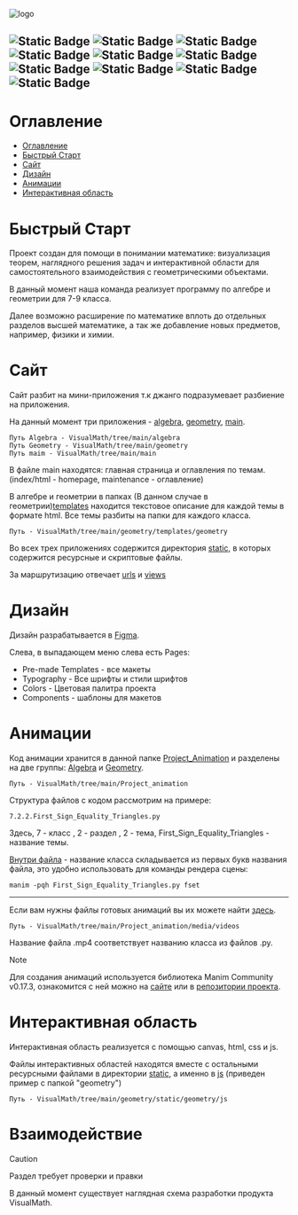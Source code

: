 

![logo](https://media.discordapp.net/attachments/1150438545748656179/1180099686149935184/Intro_fro_rdmd_1.png?ex=657c307a&is=6569bb7a&hm=bfe6c184eac1607b341401bf3225f8e20294962764fa28d48eed3b5b9d721812&=&format=webp&quality=lossless&width=1202&height=676)

![Static Badge](https://img.shields.io/badge/Python-FFD43B?style=for-the-badge&logo=python&logoColor=blue&labelColor=FFD43B)
![Static Badge](https://img.shields.io/badge/Numpy-777BB4?style=for-the-badge&logo=numpy&logoColor=white)
![Static Badge](https://img.shields.io/badge/LaTeX-47A141?style=for-the-badge&logo=LaTeX&logoColor=white)
![Static Badge](https://img.shields.io/badge/CSS3-1572B6?style=for-the-badge&logo=css3&logoColor=white)
![Static Badge](https://img.shields.io/badge/HTML5-E34F26?style=for-the-badge&logo=html5&logoColor=white)
![Static Badge](https://img.shields.io/badge/Django-092E20?style=for-the-badge&logo=django&logoColor=green)
![Static Badge](https://img.shields.io/badge/Sass-CC6699?style=for-the-badge&logo=sass&logoColor=white)
![Static Badge](https://img.shields.io/badge/JavaScript-323330?style=for-the-badge&logo=javascript&logoColor=F7DF1E)
![Static Badge](https://img.shields.io/badge/GitHub-100000?style=for-the-badge&logo=github&logoColor=white)
![Static Badge](https://img.shields.io/badge/GIT-E44C30?style=for-the-badge&logo=git&logoColor=white)
---
# Оглавление
- [Оглавление](#оглавление)
- [Быстрый Старт](#быстрый-старт)
- [Сайт](#сайт)
- [Дизайн](#дизайн)
- [Анимации](#анимации)
- [Интерактивная область](#интерактивная-область)


# Быстрый Старт

Проект создан для помощи в понимании математике: визуализация теорем, наглядного решения задач и интерактивной области для самостоятельного взаимодействия с геометрическими объектами.

В данный момент наша команда реализует программу по алгебре и геометрии для 7-9 класса.

Далее возможно расширение по математике вплоть до отдельных разделов высшей математике, а так же добавление новых предметов, например, физики и химии.


# Сайт

Сайт разбит на мини-приложения т.к джанго подразумевает разбиение на приложения.

На данный момент три приложения - [algebra](https://github.com/Lo-Wang/VisualMath/tree/main/algebra), [geometry](https://github.com/Lo-Wang/VisualMath/tree/main/geometry), [main](https://github.com/Lo-Wang/VisualMath/tree/main/main).
```
Путь Algebra - VisualMath/tree/main/algebra
Путь Geometry - VisualMath/tree/main/geometry
Путь maim - VisualMath/tree/main/main
```

В файле main находятся: главная страница и оглавления по темам.(index/html - homepage, maintenance - оглавление)

В алгебре и геометрии в папках (В данном случае в геометрии)[templates](https://github.com/Lo-Wang/VisualMath/tree/main/geometry/templates/geometry) находится текстовое описание для каждой темы в формате html. Все темы разбиты на папки для каждого класса.
```
Путь - VisualMath/tree/main/geometry/templates/geometry
```

Во всех трех приложениях содержится директория [static](https://github.com/Lo-Wang/VisualMath/tree/main/geometry/static/geometry), в которых содержится ресурсные и скриптовые файлы. 

За маршрутизацию отвечает [urls](https://github.com/Lo-Wang/VisualMath/blob/main/main/urls.py) и [views](https://github.com/Lo-Wang/VisualMath/blob/main/main/views.py)

# Дизайн

Дизайн разрабатывается в [Figma](https://www.figma.com/file/XITlXS5GmXhYGvXZsqTEn2/VisualMath?type=design&node-id=0%3A1&mode=design&t=8S8QdvUn5JNWRMVN-1).

Слева, в выпадающем меню слева есть Pages:
- Pre-made Templates - все макеты
- Typography - Все шрифты и стили шрифтов
- Colors - Цветовая палитра проекта
- Components - шаблоны для макетов


# Анимации

Код анимации хранится в данной папке [Project_Animation](https://github.com/Lo-Wang/VisualMath/tree/main/Project_animation) и разделены на две группы: [Algebra](https://github.com/Lo-Wang/VisualMath/tree/main/Project_animation/Algebra) и [Geometry](https://github.com/Lo-Wang/VisualMath/tree/main/Project_animation/Geometry). 

```
Путь - VisualMath/tree/main/Project_animation
```

Структура файлов с кодом рассмотрим на примере: 
```
7.2.2.First_Sign_Equality_Triangles.py
```
Здесь, 7 - класс , 2 - раздел , 2 - тема, First_Sign_Equality_Triangles - название темы.

[Внутри файла](https://github.com/Lo-Wang/VisualMath/blob/main/Project_animation/Geometry/7.2.2.First_Sign_Equality_Triangles.py) - название класса складывается из первых букв названия файла, это удобно использовать для команды рендера сцены:
```
manim -pqh First_Sign_Equality_Triangles.py fset
```
---
Если вам нужны файлы готовых анимаций вы их можете найти [здесь](https://github.com/Lo-Wang/VisualMath/tree/main/Project_animation/media/videos).

```
Путь - VisualMath/tree/main/Project_animation/media/videos
```
Название файла .mp4 соответствует названию класса из файлов .py.

> [!NOTE]
> Для создания анимаций используется библиотека Manim Community v0.17.3, ознакомится с ней
> можно на [сайте](https://www.manim.community/) или в [репозитории проекта](https://github.com/manimCommunity/manim).

# Интерактивная область

Интерактивная область реализуется с помощью canvas, html, css и js.

Файлы интерактивных областей находятся вместе с остальными ресурсными файлами в директории [static](https://github.com/Lo-Wang/VisualMath/tree/main/geometry/static/geometry), а именно в [js](https://github.com/Lo-Wang/VisualMath/tree/main/geometry/static/geometry/js)  (приведен пример с папкой "geometry")

```
Путь - VisualMath/tree/main/geometry/static/geometry/js
```
# Взаимодействие

> [!CAUTION]
> Раздел требует проверки и правки

В данный момент существует наглядная схема разработки продукта VisualMath. 

  




